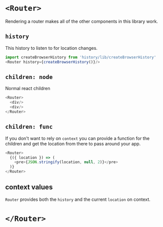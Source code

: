 # `<Router>`

Rendering a router makes all of the other components in this library
work.

## `history`

This history to listen to for location changes.

```js
import createBrowserHistory from 'history/lib/createBrowserHistory'
<Router history={createBrowserHistory()}/>
```


## `children: node`

Normal react children

```js
<Router>
  <div/>
  <div/>
</Router>
```

## `children: func`

If you don't want to rely on `context` you can provide a function for
the children and get the location from there to pass around your app.

```js
<Router>
  {({ location }) => (
    <pre>{JSON.stringify(location, null, 2)}</pre>
  )}
</Router>
```

## context values

`Router` provides both the `history` and the current `location` on
context.

# `</Router>`
